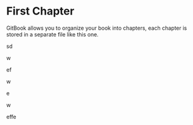 # First Chapter

GitBook allows you to organize your book into chapters, each chapter is stored in a separate file like this one.



sd

w

ef

w

e

w

effe

